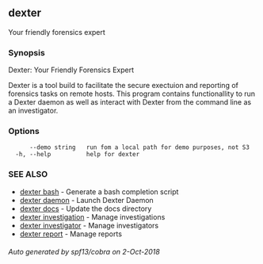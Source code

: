## dexter

Your friendly forensics expert

### Synopsis


Dexter: Your Friendly Forensics Expert

Dexter is a tool build to facilitate the secure exectuion
and reporting of forensics tasks on remote hosts.  This
program contains functionallity to run a Dexter daemon
as well as interact with Dexter from the command line as an
investigator.

### Options

```
      --demo string   run fom a local path for demo purposes, not S3
  -h, --help          help for dexter
```

### SEE ALSO
* [dexter bash](dexter_bash.md)	 - Generate a bash completion script
* [dexter daemon](dexter_daemon.md)	 - Launch Dexter Daemon
* [dexter docs](dexter_docs.md)	 - Update the docs directory
* [dexter investigation](dexter_investigation.md)	 - Manage investigations
* [dexter investigator](dexter_investigator.md)	 - Manage investigators
* [dexter report](dexter_report.md)	 - Manage reports

###### Auto generated by spf13/cobra on 2-Oct-2018
